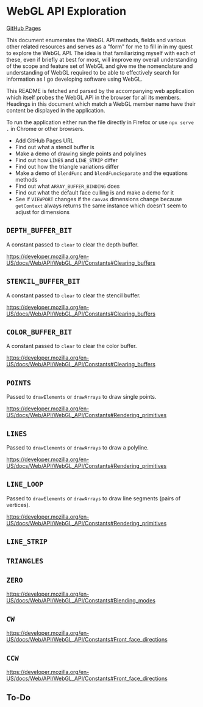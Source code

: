 # WebGL API Exploration

[GitHub Pages]()

This document enumerates the WebGL API methods, fields and various other related
resources and serves as a "form" for me to fill in in my quest to explore the
WebGL API. The idea is that familiarizing myself with each of these, even if
briefly at best for most, will improve my overall understanding of the scope and
feature set of WebGL and give me the nomenclature and understanding of WebGL
required to be able to effectively search for information as I go developing
software using WebGL.

This README is fetched and parsed by the accompanying web application which itself
probes the WebGL API in the browser for all its members. Headings in this document
which match a WebGL member name have their content be displayed in the application.

To run the application either run the file directly in Firefox or use `npx serve .`
in Chrome or other browsers.

- Add GitHub Pages URL
- Find out what a stencil buffer is
- Make a demo of drawing single points and polylines
- Find out how `LINES` and `LINE_STRIP` differ
- Find out how the triangle variations differ
- Make a demo of `blendFunc` and `blendFuncSeparate` and the equations methods
- Find out what `ARRAY_BUFFER_BINDING` does
- Find out what the default face culling is and make a demo for it
- See if `VIEWPORT` changes if the `canvas` dimensions change because `getContext`
  always returns the same instance which doesn't seem to adjust for dimensions

## `DEPTH_BUFFER_BIT`

A constant passed to `clear` to clear the depth buffer.

https://developer.mozilla.org/en-US/docs/Web/API/WebGL_API/Constants#Clearing_buffers

## `STENCIL_BUFFER_BIT`

A constant passed to `clear` to clear the stencil buffer.

https://developer.mozilla.org/en-US/docs/Web/API/WebGL_API/Constants#Clearing_buffers

## `COLOR_BUFFER_BIT`

A constant passed to `clear` to clear the color buffer.

https://developer.mozilla.org/en-US/docs/Web/API/WebGL_API/Constants#Clearing_buffers

## `POINTS`

Passed to `drawElements` or `drawArrays` to draw single points.

https://developer.mozilla.org/en-US/docs/Web/API/WebGL_API/Constants#Rendering_primitives

## `LINES`

Passed to `drawElements` or `drawArrays` to draw a polyline.

https://developer.mozilla.org/en-US/docs/Web/API/WebGL_API/Constants#Rendering_primitives

## `LINE_LOOP`

Passed to `drawElements` or `drawArrays` to draw line segments (pairs of vertices).

https://developer.mozilla.org/en-US/docs/Web/API/WebGL_API/Constants#Rendering_primitives

## `LINE_STRIP`

## `TRIANGLES`

## `ZERO`

https://developer.mozilla.org/en-US/docs/Web/API/WebGL_API/Constants#Blending_modes

## `CW`

https://developer.mozilla.org/en-US/docs/Web/API/WebGL_API/Constants#Front_face_directions

## `CCW`

https://developer.mozilla.org/en-US/docs/Web/API/WebGL_API/Constants#Front_face_directions

## To-Do
